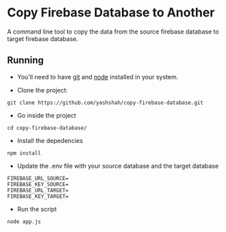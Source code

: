 # Copy Firebase Database to Another

A command line tool to copy the data from the source firebase database to target firebase database.

## Running

- You'll need to have [git](https://git-scm.com/) and [node](https://nodejs.org/en/) installed in your system.

- Clone the project:

```
git clone https://github.com/yashshah/copy-firebase-database.git
```

- Go inside the project

```
cd copy-firebase-database/
```

- Install the depedencies

```
npm install
```

- Update the .env file with your source database and the target database

```
FIREBASE_URL_SOURCE=
FIREBASE_KEY_SOURCE=
FIREBASE_URL_TARGET=
FIREBASE_KEY_TARGET=
```

- Run the script

```
node app.js
```
